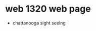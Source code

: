 # web 1320 web page
<ul>
<li><a herf="final project.html" target="blank"> chattanooga sight seeing<a>
<ul>